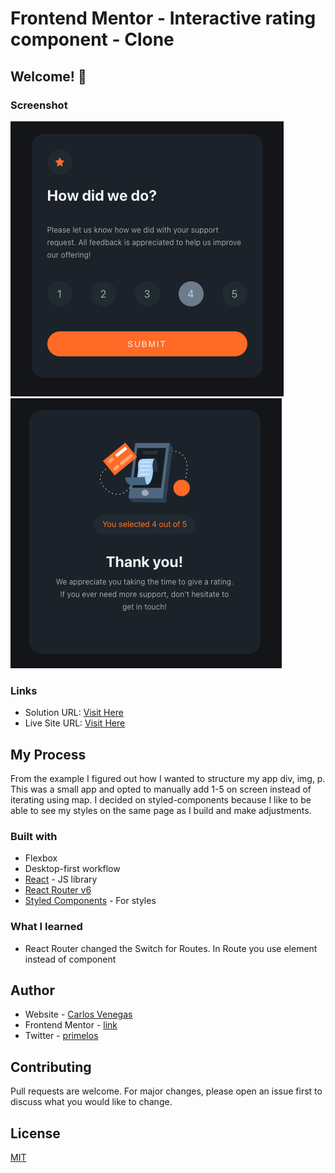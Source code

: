 # Frontend Mentor - Interactive rating component - Clone

## Welcome! 👋

### Screenshot

![Rating](https://github.com/primelos/Interactive_rating_component/blob/main/public/images/rating.png)
![Thank you](https://github.com/primelos/Interactive_rating_component/blob/main/public/images/thankyou.png)

### Links

- Solution URL: [Visit Here](https://github.com/primelos/Interactive_rating_component.git)
- Live Site URL: [Visit Here](https://interactive-rating-component-ochre.vercel.app/)

## My Process

From the example I figured out how I wanted to structure my app div, img, p.
This was a small app and opted to manually add 1-5 on screen instead of iterating using map. I decided on styled-components because I like to be able to see my styles on the same page as I build and make adjustments.

### Built with

- Flexbox
- Desktop-first workflow
- [React](https://reactjs.org/) - JS library
- [React Router v6](https://reactrouter.com/docs/en/v6)
- [Styled Components](https://styled-components.com/) - For styles

### What I learned

- React Router changed the Switch for Routes. In Route you use element instead of component

## Author

- Website - [Carlos Venegas](https://carlosfvenegas.com/)
- Frontend Mentor - [link](https://www.frontendmentor.io/profile/primelos)
- Twitter - [primelos](https://twitter.com/primelos)

## Contributing

Pull requests are welcome. For major changes, please open an issue first to discuss what you would like to change.

## License

[MIT](https://choosealicense.com/licenses/mit/)
